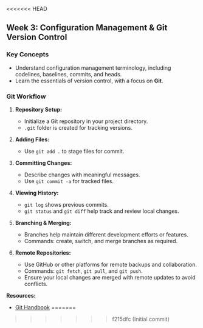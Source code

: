 <<<<<<< HEAD
## Week 3: Configuration Management & Git Version Control

### Key Concepts
- Understand configuration management terminology, including codelines, baselines, commits, and heads.
- Learn the essentials of version control, with a focus on **Git**.

### Git Workflow
1. **Repository Setup:**  
   - Initialize a Git repository in your project directory.
   - `.git` folder is created for tracking versions.

2. **Adding Files:**  
   - Use `git add .` to stage files for commit.

3. **Committing Changes:**  
   - Describe changes with meaningful messages.
   - Use `git commit -a` for tracked files.

4. **Viewing History:**  
   - `git log` shows previous commits.
   - `git status` and `git diff` help track and review local changes.

5. **Branching & Merging:**  
   - Branches help maintain different development efforts or features.
   - Commands: create, switch, and merge branches as required.

6. **Remote Repositories:**  
   - Use GitHub or other platforms for remote backups and collaboration.
   - Commands: `git fetch`, `git pull`, and `git push`.
   - Ensure your local changes are merged with remote updates to avoid conflicts.

**Resources:**
- [Git Handbook](https://guides.github.com/introduction/git-handbook/)
=======
>>>>>>> f215dfc (Initial commit)

